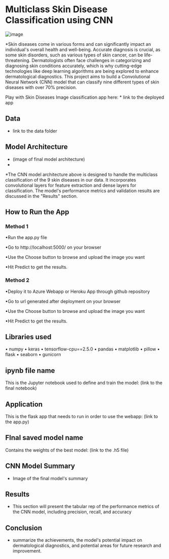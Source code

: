 # Multiclass Skin Disease Classification using CNN
![image](images)

*Skin diseases come in various forms and can significantly impact an individual's overall health and well-being. Accurate diagnosis is crucial, as some skin disorders, such as various types of skin cancer, can be life-threatening. Dermatologists often face challenges in categorizing and diagnosing skin conditions accurately, which is why cutting-edge technologies like deep learning algorithms are being explored to enhance dermatological diagnostics. This project aims to build a Convolutional Neural Network (CNN) model that can classify nine different types of skin diseases with over 70% precision.

Play with Skin Diseases Image classification app here: * link to the deployed app

## Data
* link to the data folder

## Model Architecture
* (image of final model architecture)
* 
*The CNN model architecture above is designed to handle the multiclass classification of the 9 skin diseases in our data. It incorporates convolutional layers for feature extraction and dense layers for classification. The model's performance metrics and validation results are discussed in the "Results" section.

## How to Run the App
### Method 1
•Run the app.py file

•Go to http://localhost:5000/ on your browser

•Use the Choose button to browse and upload the image you want

•Hit Predict to get the results.

### Method 2
•Deploy it to Azure Webapp or Heroku App through github repository

•Go to url generated after deployment on your browser

•Use the Choose button to browse and upload the image you want

•Hit Predict to get the results.

## Libraries used
• numpy
• keras
• tensorflow-cpu==2.5.0
• pandas
• matplotlib
• pillow
• flask
• seaborn
• gunicorn

## ipynb file name
This is the Jupyter notebook used to define and train the model: (link to the final notebook)

## Application
This is the flask app that needs to run in order to use the webapp: (link to the app.py)

## FInal saved model name
Contains the weights of the best model: (link to the .h5 file)

## CNN Model Summary
* Image of the final model's summary
  
## Results
* This section will present the tabular rep of the performance metrics of the CNN model, including precision, recall, and accuracy

## Conclusion
* summarize the achievements, the model's potential impact on dermatological diagnostics, and potential areas for future research and improvement.
  
